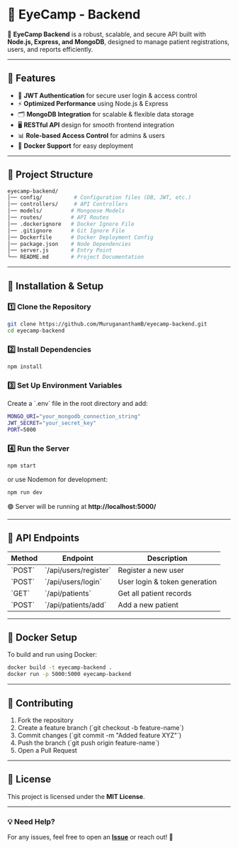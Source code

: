 # 🏥 **EyeCamp - Backend**

🚀 **EyeCamp Backend** is a robust, scalable, and secure API built with **Node.js, Express, and MongoDB**, designed to manage patient registrations, users, and reports efficiently.

---

## 🌟 **Features**
- 🔐 **JWT Authentication** for secure user login & access control
- ⚡ **Optimized Performance** using Node.js & Express
- 🗂️ **MongoDB Integration** for scalable & flexible data storage
- 🖥️ **RESTful API** design for smooth frontend integration
- 📊 **Role-based Access Control** for admins & users
- 🐳 **Docker Support** for easy deployment

---

## 📂 **Project Structure**
```sh
eyecamp-backend/
│── config/          # Configuration files (DB, JWT, etc.)
│── controllers/     # API Controllers
│── models/         # Mongoose Models
│── routes/         # API Routes
│── .dockerignore   # Docker Ignore File
│── .gitignore      # Git Ignore File
│── Dockerfile      # Docker Deployment Config
│── package.json    # Node Dependencies
│── server.js       # Entry Point
└── README.md       # Project Documentation
```

---

## 🔧 **Installation & Setup**

### 1️⃣ Clone the Repository
```sh
git clone https://github.com/MurugananthamB/eyecamp-backend.git
cd eyecamp-backend
```

### 2️⃣ Install Dependencies
```sh
npm install
```

### 3️⃣ Set Up Environment Variables
Create a \`.env\` file in the root directory and add:
```sh
MONGO_URI="your_mongodb_connection_string"
JWT_SECRET="your_secret_key"
PORT=5000
```

### 4️⃣ Run the Server
```sh
npm start
```
or use Nodemon for development:
```sh
npm run dev
```
🟢 Server will be running at **http://localhost:5000/**

---

## 📡 **API Endpoints**
| Method | Endpoint | Description |
|--------|---------|-------------|
| \`POST\` | \`/api/users/register\` | Register a new user |
| \`POST\` | \`/api/users/login\` | User login & token generation |
| \`GET\` | \`/api/patients\` | Get all patient records |
| \`POST\` | \`/api/patients/add\` | Add a new patient |

---

## 🐳 **Docker Setup**
To build and run using Docker:
```sh
docker build -t eyecamp-backend .
docker run -p 5000:5000 eyecamp-backend
```

---

## 🎯 **Contributing**
1. Fork the repository  
2. Create a feature branch (\`git checkout -b feature-name\`)  
3. Commit changes (\`git commit -m "Added feature XYZ"\`)  
4. Push the branch (\`git push origin feature-name\`)  
5. Open a Pull Request  

---

## 📜 **License**
This project is licensed under the **MIT License**.

---

### 💡 **Need Help?**
For any issues, feel free to open an **[Issue](https://github.com/MurugananthamB/eyecamp-backend/issues)** or reach out! 🚀

